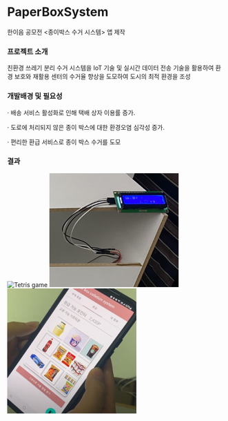 # PaperBoxSystem
한이음 공모전 <종이박스 수거 시스템> 앱 제작

### 프로젝트 소개
친환경 쓰레기 분리 수거 시스템을 IoT 기술 및 실시간 데이터 전송 기술을 활용하여 환경 보호와 재활용 센터의 수거율 향상을 도모하여 도시의 최적 환경을 조성

### 개발배경 및 필요성
· 배송 서비스 활성화로 인해 택배 상자 이용률 증가.

· 도로에 처리되지 않은 종이 박스에 대한 환경오염 심각성 증가.

· 편리한 환급 서비스로 종이 박스 수거를 도모

### 결과 


<img src="https://github.com/HiSeungmin/PaperBoxSystem/blob/master/img/image01.png?raw=true" width="300" alt="Tetris game">
<img src="https://github.com/HiSeungmin/PaperBoxSystem/blob/master/img/image02.png?raw=true" width="300" alt="Tetris game">
<img src="https://github.com/HiSeungmin/PaperBoxSystem/blob/master/img/image03.png?raw=true" width="300" alt="Tetris game">

